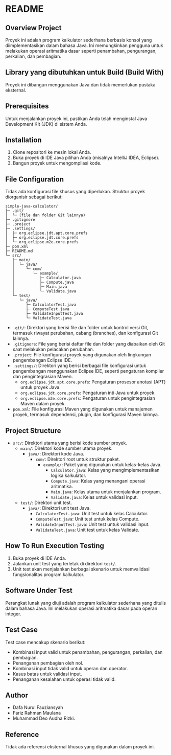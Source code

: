 # README

## Overview Project
Proyek ini adalah program kalkulator sederhana berbasis konsol yang diimplementasikan dalam bahasa Java. Ini memungkinkan pengguna untuk melakukan operasi aritmatika dasar seperti penambahan, pengurangan, perkalian, dan pembagian.

## Library yang dibutuhkan untuk Build (Build With)
Proyek ini dibangun menggunakan Java dan tidak memerlukan pustaka eksternal.

## Prerequisites
Untuk menjalankan proyek ini, pastikan Anda telah menginstal Java Development Kit (JDK) di sistem Anda.

## Installation
1. Clone repositori ke mesin lokal Anda.
2. Buka proyek di IDE Java pilihan Anda (misalnya IntelliJ IDEA, Eclipse).
3. Bangun proyek untuk mengompilasi kode.


## File Configuration
Tidak ada konfigurasi file khusus yang diperlukan. Struktur proyek diorganisir sebagai berikut:

```
simple-java-calculator/
├─ .git/
│  └─ (file dan folder Git lainnya)
├─ .gitignore
├─ .project
├─ .settings/
│  ├─ org.eclipse.jdt.apt.core.prefs
│  ├─ org.eclipse.jdt.core.prefs
│  └─ org.eclipse.m2e.core.prefs
├─ pom.xml
├─ README.md
└─ src/
   ├─ main/
   │  └─ java/
   │     └─ com/
   │        └─ example/
   │           ├─ Calculator.java
   │           ├─ Compute.java
   │           ├─ Main.java
   │           └─ Validate.java
   └─ test/
      └─ java/
         ├─ CalculatorTest.java
         ├─ ComputeTest.java
         ├─ ValidateInputTest.java
         └─ ValidateTest.java
```

- `.git/`: Direktori yang berisi file dan folder untuk kontrol versi Git, termasuk riwayat perubahan, cabang (branches), dan konfigurasi Git lainnya.
- `.gitignore`: File yang berisi daftar file dan folder yang diabaikan oleh Git saat melakukan pelacakan perubahan.
- `.project`: File konfigurasi proyek yang digunakan oleh lingkungan pengembangan Eclipse IDE.
- `.settings/`: Direktori yang berisi berbagai file konfigurasi untuk pengembangan menggunakan Eclipse IDE, seperti pengaturan kompiler dan pengintegrasian Maven.
  - `org.eclipse.jdt.apt.core.prefs`: Pengaturan prosesor anotasi (APT) untuk proyek Java.
  - `org.eclipse.jdt.core.prefs`: Pengaturan inti Java untuk proyek.
  - `org.eclipse.m2e.core.prefs`: Pengaturan untuk pengintegrasian Maven dalam proyek.
- `pom.xml`: File konfigurasi Maven yang digunakan untuk manajemen proyek, termasuk dependensi, plugin, dan konfigurasi Maven lainnya.

## Project Structure

- `src/`: Direktori utama yang berisi kode sumber proyek.
  - `main/`: Direktori kode sumber utama proyek.
    - `java/`: Direktori kode Java.
      - `com/`: Direktori root untuk struktur paket.
        - `example/`: Paket yang digunakan untuk kelas-kelas Java.
          - `Calculator.java`: Kelas yang mengimplementasikan logika kalkulator.
          - `Compute.java`: Kelas yang menangani operasi aritmatika.
          - `Main.java`: Kelas utama untuk menjalankan program.
          - `Validate.java`: Kelas untuk validasi input.
  - `test/`: Direktori unit test.
    - `java/`: Direktori unit test Java.
      - `CalculatorTest.java`: Unit test untuk kelas Calculator.
      - `ComputeTest.java`: Unit test untuk kelas Compute.
      - `ValidateInputTest.java`: Unit test untuk validasi input.
      - `ValidateTest.java`: Unit test untuk kelas Validate.

## How To Run Execution Testing
1. Buka proyek di IDE Anda.
2. Jalankan unit test yang terletak di direktori `test/`.
3. Unit test akan menjalankan berbagai skenario untuk memvalidasi fungsionalitas program kalkulator.

## Software Under Test
Perangkat lunak yang diuji adalah program kalkulator sederhana yang ditulis dalam bahasa Java. Ini melakukan operasi aritmatika dasar pada operan integer.

## Test Case
Test case mencakup skenario berikut:
- Kombinasi input valid untuk penambahan, pengurangan, perkalian, dan pembagian.
- Penanganan pembagian oleh nol.
- Kombinasi input tidak valid untuk operan dan operator.
- Kasus batas untuk validasi input.
- Penanganan kesalahan untuk operasi tidak valid.

## Author
- Dafa Nurul Fauziansyah
- Fariz Rahman Maulana
- Muhammad Deo Audha Rizki.

## Reference
Tidak ada referensi eksternal khusus yang digunakan dalam proyek ini.
